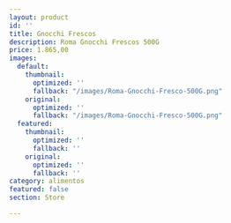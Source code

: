 ```yaml
---
layout: product
id: ''
title: Gnocchi Frescos
description: Roma Gnocchi Frescos 500G
price: 1.865,00
images:
  default:
    thumbnail:
      optimized: ''
      fallback: "/images/Roma-Gnocchi-Fresco-500G.png"
    original:
      optimized: ''
      fallback: "/images/Roma-Gnocchi-Fresco-500G.png"
  featured:
    thumbnail:
      optimized: ''
      fallback: ''
    original:
      optimized: ''
      fallback: ''
category: alimentos
featured: false
section: Store

---
```

